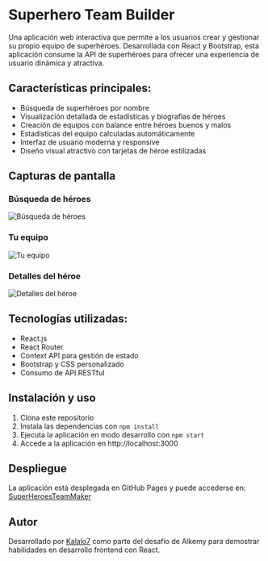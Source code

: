 # Superhero Team Builder

Una aplicación web interactiva que permite a los usuarios crear y gestionar su propio equipo de superhéroes. Desarrollada con React y Bootstrap, esta aplicación consume la API de superhéroes para ofrecer una experiencia de usuario dinámica y atractiva.

## Características principales:

- Búsqueda de superhéroes por nombre
- Visualización detallada de estadísticas y biografías de héroes
- Creación de equipos con balance entre héroes buenos y malos
- Estadísticas del equipo calculadas automáticamente
- Interfaz de usuario moderna y responsive
- Diseño visual atractivo con tarjetas de héroe estilizadas

## Capturas de pantalla

### Búsqueda de héroes
![Búsqueda de héroes](https://res.cloudinary.com/conectart/image/upload/fl_preserve_transparency/v1744067380/dobtgdi2nswwwqd9vrpi.jpg?_s=public-apps)

### Tu equipo
![Tu equipo](https://res.cloudinary.com/conectart/image/upload/fl_preserve_transparency/v1744067380/bnujada3er2eng5qxyaw.jpg?_s=public-apps)

### Detalles del héroe
![Detalles del héroe](https://res.cloudinary.com/conectart/image/upload/fl_preserve_transparency/v1744067380/dlqlyqebl6pwrmz3rbwp.jpg?_s=public-apps)

## Tecnologías utilizadas:
- React.js
- React Router
- Context API para gestión de estado
- Bootstrap y CSS personalizado
- Consumo de API RESTful

## Instalación y uso

1. Clona este repositorio
2. Instala las dependencias con `npm install`
3. Ejecuta la aplicación en modo desarrollo con `npm start`
4. Accede a la aplicación en http://localhost:3000

## Despliegue

La aplicación está desplegada en GitHub Pages y puede accederse en: [SuperHeroesTeamMaker](https://kalalo7.github.io/SuperHeroesTeamMaker/)

## Autor

Desarrollado por [Kalalo7](https://github.com/Kalalo7) como parte del desafío de Alkemy para demostrar habilidades en desarrollo frontend con React.
